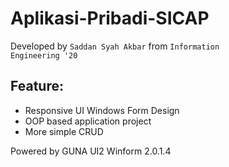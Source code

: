 # Aplikasi-Pribadi-SICAP
Developed by <code>Saddan Syah Akbar</code> from <code>Information Engineering '20</code> 

 ## Feature:
 - Responsive UI Windows Form Design
 - OOP based application project
 - More simple CRUD


<footer>
 Powered by GUNA UI2 Winform 2.0.1.4
 </footer>
